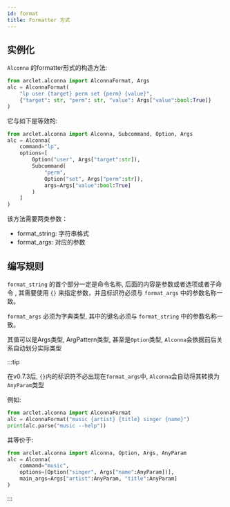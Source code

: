 ```yaml
---
id: format
title: Formatter 方式
---
```


## 实例化
`Alconna` 的formatter形式的构造方法:

```python
from arclet.alconna import AlconnaFormat, Args
alc = AlconnaFormat(
    "lp user {target} perm set {perm} {value}",
    {"target": str, "perm": str, "value": Args["value":bool:True]}
)
```

它与如下是等效的:
```python
from arclet.alconna import Alconna, Subcommand, Option, Args
alc = Alconna(
    command="lp",
    options=[
        Option("user", Args["target":str]),
        Subcommand(
            "perm",
            Option("set", Args["perm":str]),
            args=Args["value":bool:True]
        )
    ]
)
```

该方法需要两类参数：
- format_string: 字符串格式
- format_args: 对应的参数

## 编写规则

`format_string` 的首个部分一定是命令名称, 后面的内容是参数或者选项或者子命令 , 
其需要使用 `{}` 来指定参数，并且标识符必须与 `format_args` 中的参数名称一致。

`format_args` 必须为字典类型, 其中的键名必须与 `format_string` 中的参数名称一致。

其值可以是Args类型, ArgPattern类型, 甚至是`Option`类型, `Alconna`会依据前后关系自动划分实际类型 

:::tip

在v0.7.3后, `{}`内的标识符不必出现在`format_args`中, `Alconna`会自动将其转换为`AnyParam`类型

例如:
```python
from arclet.alconna import AlconnaFormat
alc = AlconnaFormat("music {artist} {title} singer {name}")
print(alc.parse("music --help"))
```

其等价于:
```python
from arclet.alconna import Alconna, Option, Args, AnyParam
alc = Alconna(
    command="music",
    options=[Option("singer", Args["name":AnyParam])],
    main_args=Args["artist":AnyParam, "title":AnyParam]
)
```

:::